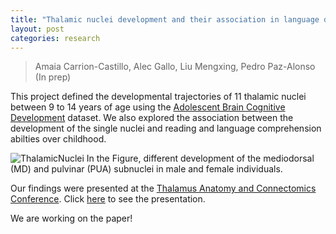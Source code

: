 ```yaml
---
title: "Thalamic nuclei development and their association in language development over middle childhood"
layout: post
categories: research
---
```


> Amaia Carrion-Castillo, Alec Gallo, Liu Mengxing, Pedro Paz-Alonso (In prep)

This project defined the developmental trajectories of 11 thalamic nuclei between 9 to 14 years of age using the [Adolescent Brain Cognitive Development](https://abcdstudy.org/) dataset. We also explored the association between the development of the single nuclei and reading and language comprehension abilties over childhood.

![ThalamicNuclei](https://raw.githubusercontent.com/alecgallo/alecgallo.github.io/master/ThalamicNuclei.png)
In the Figure, different development of the mediodorsal (MD) and pulvinar (PUA) subnuclei in male and female individuals. 

Our findings were presented at the [Thalamus Anatomy and Connectomics Conference](https://www.tuebingen.mpg.de/203331/schedule). Click [here](https://docs.google.com/presentation/d/1LmTFl5UyP_zbt7ThptDlgVkB3MZlrJj7QGPG_SLw-gw/edit#slide=id.g2848b8dfe0e_0_0) to see the presentation. 

We are working on the paper!
